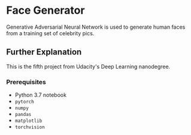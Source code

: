 # Face Generator
Generative Adversarial Neural Network is used to generate human faces from a training set of celebrity pics.

## Further Explanation
This is the fifth project from Udacity's Deep Learning nanodegree. 

### Prerequisites
- Python 3.7 notebook 
- ```pytorch```
- ```numpy```
- ```pandas```
- ```matplotlib```
- ```torchvision```
